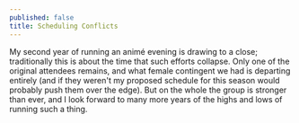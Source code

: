 ```yaml
---
published: false
title: Scheduling Conflicts
---
```


My second year of running an anim&eacute; evening is drawing to a close; traditionally this is about the time that such efforts collapse. Only one of the original attendees remains, and what female contingent we had is departing entirely (and if they weren't my proposed schedule for this season would probably push them over the edge). But on the whole the group is stronger than ever, and I look forward to many more years of the highs and lows of running such a thing.